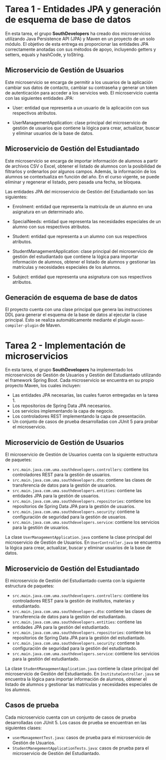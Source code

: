 # Tarea 1 - Entidades JPA y generación de esquema de base de datos

En esta tarea, el grupo **SouthDevelopers** ha creado dos microservicios utilizando Java Persistence API (JPA) y Maven en un proyecto de un solo módulo. El objetivo de esta entrega es proporcionar las entidades JPA correctamente anotadas con sus métodos de apoyo, incluyendo getters y setters, equals y hashCode, y toString.

## Microservicio de Gestión de Usuarios

Este microservicio se encarga de permitir a los usuarios de la aplicación cambiar sus datos de contacto, cambiar su contraseña y generar un token de autenticación para acceder a los servicios web. El microservicio cuenta con las siguientes entidades JPA:

- User: entidad que representa a un usuario de la aplicación con sus respectivos atributos.

- UserManagementApplication: clase principal del microservicio de gestión de usuarios que contiene la lógica para crear, actualizar, buscar y eliminar usuarios de la base de datos.

## Microservicio de Gestión del Estudiantado

Este microservicio se encarga de importar información de alumnos a partir de archivos CSV o Excel, obtener el listado de alumnos con la posibilidad de filtrarlos y ordenarlos por algunos campos. Además, la información de los alumnos se contextualiza en función del año. En el curso vigente, se puede eliminar y regenerar el listado, pero pasada una fecha, se bloquea.

Las entidades JPA del microservicio de Gestión del Estudiantado son las siguientes:

- Enrolment: entidad que representa la matrícula de un alumno en una asignatura en un determinado año.

- SpecialNeeds: entidad que representa las necesidades especiales de un alumno con sus respectivos atributos.

- Student: entidad que representa a un alumno con sus respectivos atributos.

- StudentManagementApplication: clase principal del microservicio de gestión del estudiantado que contiene la lógica para importar información de alumnos, obtener el listado de alumnos y gestionar las matrículas y necesidades especiales de los alumnos.

- Subject: entidad que representa una asignatura con sus respectivos atributos.

## Generación de esquema de base de datos

El proyecto cuenta con una clase principal que genera las instrucciones DDL para generar el esquema de la base de datos al ejecutar la clase principal. Esto se realiza automáticamente mediante el plugin `maven-compiler-plugin` de Maven.

# Tarea 2 - Implementación de microservicios

En esta tarea, el grupo **SouthDevelopers** ha implementado los microservicios de Gestión de Usuarios y Gestión del Estudiantado utilizando el framework Spring Boot. Cada microservicio se encuentra en su propio proyecto Maven, los cuales incluyen:

- Las entidades JPA necesarias, las cuales fueron entregadas en la tarea 1.
- Los repositorios de Spring Data JPA necesarios.
- Los servicios implementando la capa de negocio.
- Los controladores REST implementando la capa de presentación.
- Un conjunto de casos de prueba desarrolladas con JUnit 5 para probar el microservicio.

## Microservicio de Gestión de Usuarios

El microservicio de Gestión de Usuarios cuenta con la siguiente estructura de paquetes:

- `src.main.java.com.uma.southdevelopers.controllers`: contiene los controladores REST para la gestión de usuarios.
- `src.main.java.com.uma.southdevelopers.dto`: contiene las clases de transferencia de datos para la gestión de usuarios.
- `src.main.java.com.uma.southdevelopers.entities`: contiene las entidades JPA para la gestión de usuarios.
- `src.main.java.com.uma.southdevelopers.repositories`: contiene los repositorios de Spring Data JPA para la gestión de usuarios.
- `src.main.java.com.uma.southdevelopers.security`: contiene la configuración de seguridad para la gestión de usuarios.
- `src.main.java.com.uma.southdevelopers.service`: contiene los servicios para la gestión de usuarios.

La clase `UserManagementApplication.java` contiene la clase principal del microservicio de Gestión de Usuarios. En `UserController.java` se encuentra la lógica para crear, actualizar, buscar y eliminar usuarios de la base de datos.

## Microservicio de Gestión del Estudiantado

El microservicio de Gestión del Estudiantado cuenta con la siguiente estructura de paquetes:

- `src.main.java.com.uma.southdevelopers.controllers`: contiene los controladores REST para la gestión de institutos, materias y estudiantado.
- `src.main.java.com.uma.southdevelopers.dto`: contiene las clases de transferencia de datos para la gestión del estudiantado.
- `src.main.java.com.uma.southdevelopers.entities`: contiene las entidades JPA para la gestión del estudiantado.
- `src.main.java.com.uma.southdevelopers.repositories`: contiene los repositorios de Spring Data JPA para la gestión del estudiantado.
- `src.main.java.com.uma.southdevelopers.security`: contiene la configuración de seguridad para la gestión del estudiantado.
- `src.main.java.com.uma.southdevelopers.service`: contiene los servicios para la gestión del estudiantado.

La clase `StudentManagementApplication.java` contiene la clase principal del microservicio de Gestión del Estudiantado. En `InstituteController.java` se encuentra la lógica para importar información de alumnos, obtener el listado de alumnos y gestionar las matrículas y necesidades especiales de los alumnos.

## Casos de prueba

Cada microservicio cuenta con un conjunto de casos de prueba desarrolladas con JUnit 5. Los casos de prueba se encuentran en las siguientes clases:

- `userManagementTest.java`: casos de prueba para el microservicio de Gestión de Usuarios.
- `StudentManegementApplicationTests.java`: casos de prueba para el microservicio de Gestión del Estudiantado.

